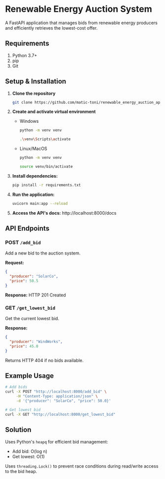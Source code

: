 # Renewable Energy Auction System

A FastAPI application that manages bids from renewable energy producers and efficiently retrieves the lowest-cost offer.

## Requirements
1. Python 3.7+
2. pip
3. Git

## Setup & Installation

1. **Clone the repository**
    ```bash
    git clone https://github.com/matic-toni/renewable_energy_auction_api.git
    ```

2. **Create and activate virtual environment**
    - Windows
       ```bash
       python -m venv venv
       ```
       ```bash
       .\venv\Scripts\activate
       ```
    
   - Linux/MacOS
       ```bash
       python -m venv venv
       ```
     ```bash
     source venv/bin/activate
     ```
  
3. **Install dependencies:**
   ```bash
   pip install -r requirements.txt
   ```

4. **Run the application:**
   ```bash
   uvicorn main:app --reload
   ```

5. **Access the API's docs:** http://localhost:8000/docs

## API Endpoints

### POST `/add_bid`
Add a new bid to the auction system.

**Request:**
```json
{
  "producer": "SolarCo",
  "price": 50.5
}
```

**Response:** HTTP 201 Created

### GET `/get_lowest_bid`
Get the current lowest bid.

**Response:**
```json
{
  "producer": "WindWorks", 
  "price": 45.0
}
```

Returns HTTP 404 if no bids available.

## Example Usage

```bash
# Add bids
curl -X POST "http://localhost:8000/add_bid" \
     -H "Content-Type: application/json" \
     -d '{"producer": "SolarCo", "price": 50.0}'

# Get lowest bid
curl -X GET "http://localhost:8000/get_lowest_bid"
```

## Solution

Uses Python's `heapq` for efficient bid management:
- Add bid: O(log n)
- Get lowest: O(1)

Uses `threading.Lock()` to prevent race conditions during read/write access to the bid heap.
